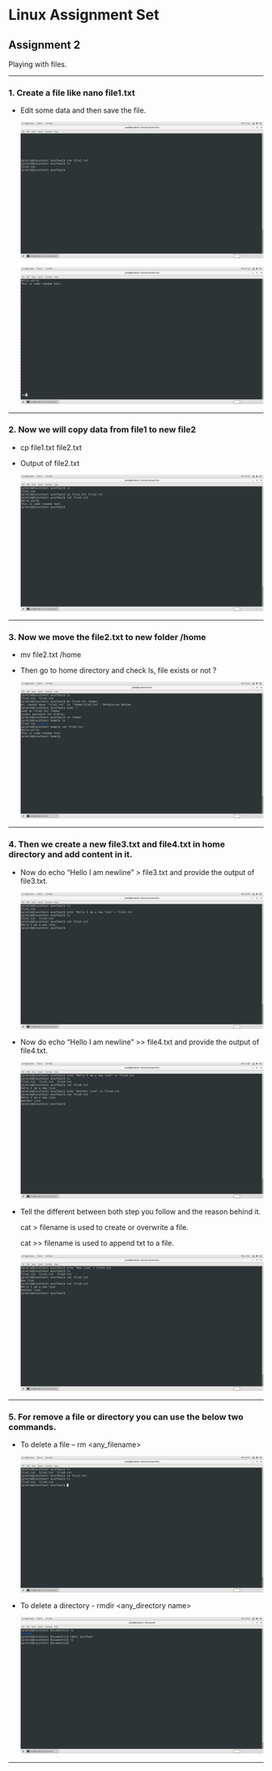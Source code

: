# Linux Assignment Set
## **Assignment 2**

Playing with files.

---

### 1. Create a file like nano file1.txt

- Edit some data and then save the file.

  ![Screenshot](./1-1.JPG)

  ![Screenshot](./1-2.JPG)

---

### 2. Now we will copy data from file1 to new file2 

- cp file1.txt file2.txt
- Output of file2.txt

  ![Screenshot](./2-1.JPG)

---

### 3. Now we move the file2.txt to new folder /home

- mv file2.txt /home
- Then go to home directory and check ls, file exists or not ?

  ![Screenshot](./3-1.JPG)

--- 

### 4. Then we create a new file3.txt and file4.txt in home directory and add content in it.

- Now do echo “Hello I am newline” > file3.txt and provide the output of file3.txt.

  ![Screenshot](./4-1.JPG)

- Now do echo “Hello I am newline” >> file4.txt and provide the output of file4.txt.

  ![Screenshot](./4-2.JPG)

- Tell the different between both step you follow and the reason behind it.

  cat > filename is used to create or overwrite a file.

  cat >> filename is used to append txt to a file.

  ![Screenshot](./4-3.JPG)

---

### 5. For remove a file or directory you can use the below two commands.

- To delete a file – rm <any_filename>

  ![Screenshot](./5-1.JPG)

- To delete a directory - rmdir <any_directory name>

  ![Screenshot](./5-2.JPG)

---